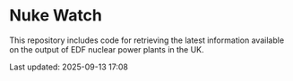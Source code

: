 # Nuke Watch

This repository includes code for retrieving the latest information available on the output of EDF nuclear power plants in the UK.

Last updated: 2025-09-13 17:08